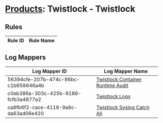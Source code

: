 # [Products](README.md): Twistlock - Twistlock

## Rules

|Rule ID|Rule Name|
|----|----|


## Log Mappers

|Log Mapper ID|Log Mapper Name|
|----|----|
|56394cfe-207b-474c-86bc-c1b658646a4b|[Twistlock Container Runtime Audit](../mappings/56394cfe-207b-474c-86bc-c1b658646a4b.md)|
|c0eb386a-303c-425b-9186-fcfb3a4877e2|[Twistlock Logs](../mappings/c0eb386a-303c-425b-9186-fcfb3a4877e2.md)|
|ca8fb6f2-cace-4118-9a8c-da63ad06e420|[Twistlock Syslog Catch All](../mappings/ca8fb6f2-cace-4118-9a8c-da63ad06e420.md)|


